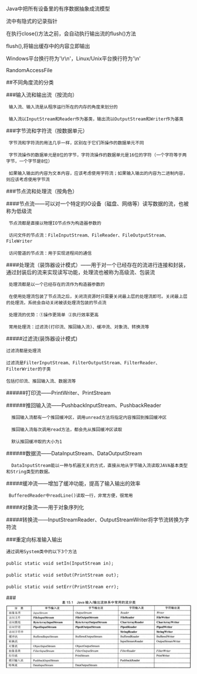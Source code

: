 Java中把所有设备里的有序数据抽象成流模型

流中有隐式的记录指针

在执行close()方法之前，会自动执行输出流的flush()方法

flush(),将输出缓存中的内容立即输出

Windows平台换行符为'\r\n'，Linux/Unix平台换行符为'\n'

RandomAccessFile 

##不同角度流的分类

###输入流和输出流（按流向）

     输入流、输入流是从程序运行所在的内存的角度来划分的

     输入流以InputStream和Reader作为基类，输出流以OutputStream和Writer作为基类

###字节流和字符流（按数据单元）
     
     字节流和字符流的用法几乎一样，区别在于它们所操作的数据单元不同
     
     字节流操作的数据单元是8位的字节，字符流操作的数据单元是16位的字符（一个字符等于两字节，一个字节是8位）
     
     如果输入输出的内容为文本内容，应该考虑使用字符流；如果输入输出的内容为二进制内容，则应该考虑使用字节流
     
###节点流和处理流（按角色）

####节点流——可以对一个特定的IO设备（磁盘、网络等）读写数据的流，也被称为低级流

     节点流都是直接以物理IO节点作为构造器参数的
     
     访问文件的节点流：FileInputStream、FileReader、FileOutputStream、FileWriter
     
     访问管道的节点流：用于实现进程间的通信
     
####处理流（装饰器设计模式）——用于对一个已经存在的流进行连接和封装，通过封装后的流来实现读写功能，处理流也被称为高级流、包装流

     处理流都是以一个已经存在的流作为构造器参数的
     
     在使用处理流包装了节点流之后，关闭流资源时只需要关闭最上层的处理流即可。关闭最上层的处理流，系统会自动关闭被该处理流包装的节点流
     
     处理流的优势：①操作更简单 ②执行效率更高
 
     常用处理流：过滤流(打印流、推回输入流)、缓冲流、对象流、转换流等
     
#####过滤流(装饰器设计模式)

    过滤流都是处理流
    
    过滤流是FilterInputStream、FilterOutputStream、FilterReader、FilterWriter的子类
    
    包括打印流、推回输入流、数据流等
     
######打印流——PrintWriter、PrintStream

######推回输入流——PushbackInputStream、PushbackReader

      推回输入流都有一个推回缓冲区，调用unread方法将指定内容推回到推回缓冲区
    
      推回输入流每次调用read方法，都会先从推回缓冲区读取
    
      默认推回缓冲取的大小为1
    
######数据流——DataInputStream、DataOutputStream

      DataInputStream能以一种与机器无关的方式，直接从地从字节输入流读取JAVA基本类型和String类型的数据。
     
#####缓冲流——增加了缓冲功能，提高了输入输出的效率
    
     BufferedReader中readLine()读取一行，非常方便，很常用

#####对象流——用于对象序列化

#####转换流——InputStreamReader、OutputStreamWriter将字节流转换为字符流

###重定向标准输入输出

    通过调用System类中的以下3个方法

    public static void setIn(InputStream in);
    
    public static void setOut(PrintStream out);
    
    public static void setErr(PrintStream err);
     
###![常用流分类](常用流分类.png)